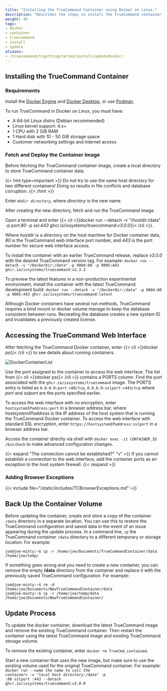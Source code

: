 ```yaml
---
title: "Installing the TrueCommand Container using Docker on Linux."
description: "Describes the steps to install the TrueCommand container in Docker on Linux."
weight: 40
tags:
- docker
- container
- truecommand
- install
- update
aliases:
- /truecommand/tcgettingstarted/install/updatedocker/
---
```



## Installing the TrueCommand Container

### Requirements

Install the [Docker Engine](https://docs.docker.com/engine/install/debian/) and [Docker Desktop](https://docs.docker.com/desktop/linux/), or use [Podman](https://podman.io/).

To run TrueCommand in Docker on Linux, you must have:
* A 64-bit Linux distro (Debian recommended) 
* Linux kernel support: 4.x+
* 1 CPU with 2 GiB RAM
* 1 Hard disk with 10 - 50 GiB storage space
* Customer networking settings and internet access

### Fetch and Deploy the Container Image

Before fetching the TrueCommand container image, create a local directory to store TrueCommand container data.

{{< hint type=important >}}
Do not try to use the same host directory for two different containers!
Doing so results in file conflicts and database corruption.
{{< /hint >}}

Enter <code>mkdir <i>directory</i></code>, where *directory* is the new name.

After creating the new directory, fetch and run the TrueCommand image.

Open a terminal and enter {{< cli >}}docker run --detach -v "/<i>hostdir</i>:/data" -p port:<i>80</i> -p ssl:<i>443</i> ghcr.io/ixsystems/truecommand:<i>v3.0.0</i>{{< /cli >}}.

Where *hostdir* is a directory on the host machine for Docker container data, *80* is the TrueCommand web interface port number, and *443* is the port number for secure web interface access.

To install the container with an earlier TrueCommand release, replace *v3.0.0* with the desired TrueCommand version tag.
For example:
`docker run --detach -v "/DockerDir:/data" -p 9004:80 -p 9005:443 ghcr.io/ixsystems/truecommand:v2.3.3`

To preview the latest features in a non-production experimental environment, install the container with the latest TrueCommand development build:
`docker run --detach -v "/DockerDir:/data" -p 9004:80 -p 9005:443 ghcr.io/ixsystems/truecommand:latest`

Although Docker containers have several run methods, TrueCommand requires a bind mount or docker volume manage to keep the database consistent between runs.
Recreating the database creates a new system ID and invalidates a previously created license.

## Accessing the TrueCommand Web Interface
After fetching the TrueCommand Docker container, enter {{< cli >}}docker ps{{< /cli >}} to see details about running containers.

![DockerContainerList](/images/TrueCommand/DockerContainerList.png "Finding the TrueCommand Container")

Use the port assigned to the container to access the web interface.
The list from {{< cli >}}docker ps{{< /cli >}} contains a PORTS column.
Find the port associated with the `ghcr.io/ixsystems/truecommand` image.
The PORTS entry is listed as `0.0.0.0:port->80/tcp`, `0.0.0.0:sslport->443/tcp` where *port* and *sslport* are the ports specified earlier.

To access the web interface with no encryption, enter `hostsystemIPaddress:port` in a browser address bar, where *hostsystemIPaddress* is the IP address of the host system that is running the TrueCommand Docker container.
To access the web interface with standard SSL encryption, enter `https://hostsystemIPaddress:sslport` in a browser address bar.

Access the container directly via shell with `docker exec -it CONTAINER_ID /bin/bash` to make advanced configuration changes.

{{< expand "The connection cannot be established?" "v" >}}
If you cannot establish a connection to the web interface, add the container ports as an exception to the host system firewall.
{{< /expand >}}

### Adding Browser Exceptions
{{< include file="/static/includes/TCBrowserExceptions.md" >}}

## Back Up the Container Volume

Before updating the container, create and store a copy of the container `/data` directory in a separate location.
You can use this to restore the TrueCommand configuration and saved data in the event of an issue appearing during the update process.
In a command line, `cp` the TrueCommand container `/data` directory to a different temporary or storage location:
For example:
```
joe@joe-minty:~$ cp -r /home/joe/Documents/TrueCommandContainer/data /home/joe/temp/
```

If something goes wrong and you need to create a new container, you can remove the empty **/data** directory from the container and replace it with the previously saved TrueCommand configuration. 
For example:
```
joe@joe-minty:~$ rm -d /home/joe/Documents/NewTrueCommandContainer/data
joe@joe-minty:~$ cp -r /home/joe/temp/data /home/joe/Documents/NewTrueCommandContainer/
```

## Update Process
To update the docker container, download the latest TrueCommand image and remove the existing TrueCommand container.
Then restart the container using the latest TrueCommand image and existing TrueCommand storage volume.

To remove the existing container, enter `docker rm TrueCmd_contained`.

Start a new container that uses the new image, but make sure to use the existing volume used for the original TrueCommand container.
For example: 
<code>
docker run --name <i>the name to call the container</i>> -v "<i>local host directory</i>:/data" -p <host port>:80 sslport <host port>:443 --detach ghcr.io/ixsystems/truecommand:<i>v3.0.0</i>
</code>
